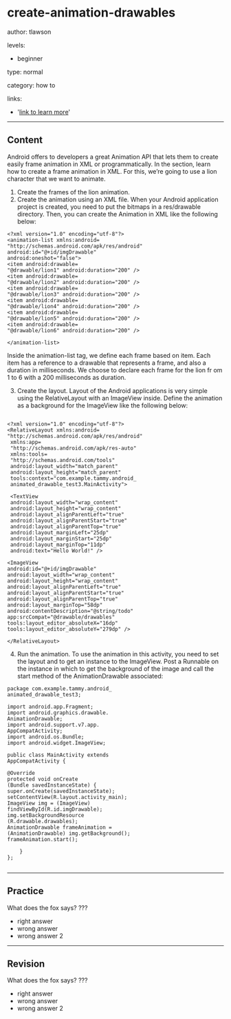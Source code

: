 # create-animation-drawables
author: tlawson

levels:

  - beginner

type: normal

category: how to

links:

  - '[link to learn more](https://enki.com)'

---
## Content

Android offers to developers a great Animation API that lets them to create easily frame animation in XML or programmatically. In the section, learn how to create a frame animation in XML. For this, we’re going to use a lion character that we want to animate.

1. Create the frames of the lion animation. 
2. Create the animation using an XML file. 
When your Android application project is created, you need to put the bitmaps in a res/drawable directory. Then, you can create the Animation in XML like the following below:

```
<?xml version="1.0" encoding="utf-8"?>
<animation-list xmlns:android=
"http://schemas.android.com/apk/res/android"
android:id="@+id/imgDrawable" 
android:oneshot="false">
<item android:drawable=
"@drawable/lion1" android:duration="200" />
<item android:drawable=
"@drawable/lion2" android:duration="200" />
<item android:drawable=
"@drawable/lion3" android:duration="200" />
<item android:drawable=
"@drawable/lion4" android:duration="200" />
<item android:drawable=
"@drawable/lion5" android:duration="200" />
<item android:drawable=
"@drawable/lion6" android:duration="200" />

</animation-list>
```

Inside the animation-list tag, we define each frame based on item. Each item has a reference to a drawable that represents a frame, and also a duration in milliseconds. We choose to declare each frame for the lion fr om 1 to 6 with a 200 milliseconds as duration.

3. Create the layout. 
Layout of the Android applications is very simple using the RelativeLayout with an ImageView inside. Define the animation as a background for the ImageView like the following below:

```

<?xml version="1.0" encoding="utf-8"?>
<RelativeLayout xmlns:android=
"http://schemas.android.com/apk/res/android"
 xmlns:app=
 "http://schemas.android.com/apk/res-auto"
 xmlns:tools=
 "http://schemas.android.com/tools"
 android:layout_width="match_parent"
 android:layout_height="match_parent"
 tools:context="com.example.tammy.android_
 animated_drawable_test3.MainActivity">
 
 <TextView
 android:layout_width="wrap_content"
 android:layout_height="wrap_content"
 android:layout_alignParentLeft="true"
 android:layout_alignParentStart="true"
 android:layout_alignParentTop="true"
 android:layout_marginLeft="25dp"
 android:layout_marginStart="25dp"
 android:layout_marginTop="11dp"
 android:text="Hello World!" />
 
<ImageView
android:id="@+id/imgDrawable"
android:layout_width="wrap_content"
android:layout_height="wrap_content"
android:layout_alignParentLeft="true"
android:layout_alignParentStart="true"
android:layout_alignParentTop="true"
android:layout_marginTop="58dp"
android:contentDescription="@string/todo"
app:srcCompat="@drawable/drawables"
tools:layout_editor_absoluteX="16dp"
tools:layout_editor_absoluteY="279dp" />

</RelativeLayout>

```
4. Run the animation. 
To use the animation in this activity, you need to set the layout and to get an instance to the ImageView. Post a Runnable on the instance in which to get the background of the image and call the start method of the AnimationDrawable associated: 

```
package com.example.tammy.android_
animated_drawable_test3;

import android.app.Fragment;
import android.graphics.drawable.
AnimationDrawable;
import android.support.v7.app.
AppCompatActivity;
import android.os.Bundle;
import android.widget.ImageView;

public class MainActivity extends 
AppCompatActivity {

@Override
protected void onCreate
(Bundle savedInstanceState) {
super.onCreate(savedInstanceState);
setContentView(R.layout.activity_main);
ImageView img = (ImageView) 
findViewById(R.id.imgDrawable);
img.setBackgroundResource
(R.drawable.drawables);
AnimationDrawable frameAnimation = 
(AnimationDrawable) img.getBackground();
frameAnimation.start();

    }
};
   
```

---
## Practice

What does the fox says?
???

* right answer
* wrong answer
* wrong answer 2

---
## Revision

What does the fox says?
???

* right answer
* wrong answer
* wrong answer 2
